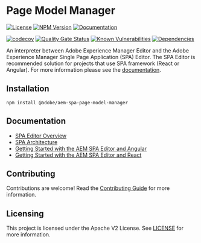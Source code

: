 # Page Model Manager

[![License](https://img.shields.io/badge/license-Apache%202-blue)](https://github.com/adobe/aem-spa-page-model-manager/blob/master/LICENSE)
[![NPM Version](https://img.shields.io/npm/v/@adobe/aem-spa-page-model-manager.svg)](https://www.npmjs.com/package/@adobe/aem-spa-page-model-manager)
[![Documentation](https://img.shields.io/badge/docs-api-blue)](https://opensource.adobe.com/aem-spa-page-model-manager/)


[![codecov](https://codecov.io/gh/adobe/aem-spa-page-model-manager/branch/master/graph/badge.svg)](https://codecov.io/gh/adobe/aem-spa-page-model-manager)
[![Quality Gate Status](https://sonarcloud.io/api/project_badges/measure?project=adobe_aem-spa-page-model-manager&metric=alert_status)](https://sonarcloud.io/dashboard?id=adobe_aem-spa-page-model-manager)
[![Known Vulnerabilities](https://snyk.io/test/github/adobe/aem-spa-page-model-manager/badge.svg)](https://snyk.io/test/github/adobe/aem-spa-page-model-manager)
[![Dependencies](https://badges.renovateapi.com/github/adobe/aem-spa-page-model-manager)](https://app.renovatebot.com/dashboard#github/adobe/aem-spa-page-model-manager)

An interpreter between Adobe Experience Manager Editor and the Adobe Experience Manager Single Page Application (SPA) Editor. The SPA Editor is recommended solution for projects that use SPA framework (React or Angular).
For more information please see the [documentation](https://docs.adobe.com/content/help/en/experience-manager-65/developing/headless/spas/spa-page-component.html).

## Installation
```
npm install @adobe/aem-spa-page-model-manager
```

## Documentation

* [SPA Editor Overview](https://www.adobe.com/go/aem6_5_docs_spa_en)
* [SPA Architecture](https://docs.adobe.com/content/help/en/experience-manager-65/developing/headless/spas/spa-architecture.html)
* [Getting Started with the AEM SPA Editor and Angular](https://docs.adobe.com/content/help/en/experience-manager-learn/spa-angular-tutorial/overview.html)
* [Getting Started with the AEM SPA Editor and React](https://docs.adobe.com/content/help/en/experience-manager-learn/spa-react-tutorial/overview.html)

## Contributing

Contributions are welcome! Read the [Contributing Guide](CONTRIBUTING.md) for more information.

## Licensing

This project is licensed under the Apache V2 License. See [LICENSE](LICENSE) for more information.
